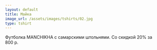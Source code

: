 ```yaml
---
layout: default
title: Майка
image_url: /assets/images/tshirts/02.jpg
type: tshirt
---
```

Футболка MANCHIKHA с самарскими штольнями.
Со скидкой 20% за 800 р.
